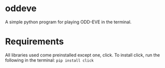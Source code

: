 # oddeve
A simple python program for playing ODD-EVE in the terminal. 

# Requirements
All libraries used come preinstalled except one, click.
To install click, run the following in the terminal:
```pip install click```
